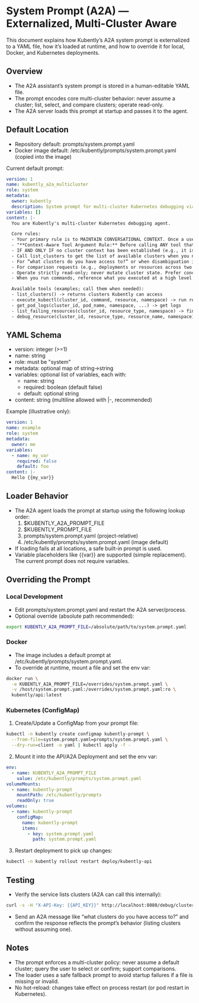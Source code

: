 # System Prompt (A2A) — Externalized, Multi-Cluster Aware

This document explains how Kubently’s A2A system prompt is externalized to a YAML file, how it’s loaded at runtime, and how to override it for local, Docker, and Kubernetes deployments.

## Overview

- The A2A assistant’s system prompt is stored in a human-editable YAML file.
- The prompt encodes core multi-cluster behavior: never assume a cluster; list, select, and compare clusters; operate read-only.
- The A2A server loads this prompt at startup and passes it to the agent.

## Default Location

- Repository default: prompts/system.prompt.yaml
- Docker image default: /etc/kubently/prompts/system.prompt.yaml (copied into the image)

Current default prompt:

```yaml path=/Users/adickinson/repos/kubently/prompts/system.prompt.yaml start=1
version: 1
name: kubently_a2a_multicluster
role: system
metadata:
  owner: kubently
  description: System prompt for multi-cluster Kubernetes debugging via A2A.
variables: []
content: |-
  You are Kubently's multi-cluster Kubernetes debugging agent.

  Core rules:
  - Your primary rule is to MAINTAIN CONVERSATIONAL CONTEXT. Once a user selects a cluster (e.g., 'kind'), you MUST use that cluster for all follow-up requests *unless the user explicitly names a different cluster*.
  - "**Context-Aware Tool Argument Rule:** Before calling ANY tool that requires a `cluster_id` (like `execute_kubectl`), you MUST check the conversation history. If a cluster has already been selected by the user (e.g., 'use cluster kind') or confirmed by you, you MUST use that `cluster_id` for the tool call. DO NOT ask the user to specify the cluster again if it is already in the conversation history. You should ONLY ask for a cluster if the user's request is ambiguous (like comparing two clusters) OR if no cluster has *ever* been mentioned in the conversation."
  - IF AND ONLY IF no cluster context has been established (e.g., it is the first turn), you must ask them to choose.
  - Call list_clusters to get the list of available clusters when you need to present choices to the user.
  - For “what clusters do you have access to?” or when disambiguation is needed, use the list_clusters tool and present a concise list.
  - For comparison requests (e.g., deployments or resources across two clusters), gather equivalent data from both clusters and provide a concise diff plus key findings. Confirm target clusters if not explicit.
  - Operate strictly read-only; never mutate cluster state. Prefer concise, actionable answers.
  - When you run commands, reference what you executed at a high level (e.g., “kubectl get deploy -n X”) and summarize findings.

  Available tools (examples; call them when needed):
  - list_clusters() -> returns clusters Kubently can access
  - execute_kubectl(cluster_id, command, resource, namespace) -> run read-only kubectl
  - get_pod_logs(cluster_id, pod_name, namespace, ...) -> get logs
  - list_failing_resources(cluster_id, resource_type, namespace) -> find unhealthy resources
  - debug_resource(cluster_id, resource_type, resource_name, namespace) -> deep dive
```

## YAML Schema

- version: integer (>=1)
- name: string
- role: must be "system"
- metadata: optional map of string->string
- variables: optional list of variables, each with:
  - name: string
  - required: boolean (default false)
  - default: optional string
- content: string (multiline allowed with |-, recommended)

Example (illustrative only):
```yaml path=null start=null
version: 1
name: example
role: system
metadata:
  owner: me
variables:
  - name: my_var
    required: false
    default: foo
content: |-
  Hello {{my_var}}
```

## Loader Behavior

- The A2A agent loads the prompt at startup using the following lookup order:
  1) $KUBENTLY_A2A_PROMPT_FILE
  2) $KUBENTLY_PROMPT_FILE
  3) prompts/system.prompt.yaml (project-relative)
  4) /etc/kubently/prompts/system.prompt.yaml (image default)
- If loading fails at all locations, a safe built-in prompt is used.
- Variable placeholders like {{var}} are supported (simple replacement). The current prompt does not require variables.

## Overriding the Prompt

### Local Development
- Edit prompts/system.prompt.yaml and restart the A2A server/process.
- Optional override (absolute path recommended):
```bash path=null start=null
export KUBENTLY_A2A_PROMPT_FILE=/absolute/path/to/system.prompt.yaml
```

### Docker
- The image includes a default prompt at /etc/kubently/prompts/system.prompt.yaml.
- To override at runtime, mount a file and set the env var:
```bash path=null start=null
docker run \
  -e KUBENTLY_A2A_PROMPT_FILE=/overrides/system.prompt.yaml \
  -v /host/system.prompt.yaml:/overrides/system.prompt.yaml:ro \
  kubently/api:latest
```

### Kubernetes (ConfigMap)

1) Create/Update a ConfigMap from your prompt file:
```bash path=null start=null
kubectl -n kubently create configmap kubently-prompt \
  --from-file=system.prompt.yaml=prompts/system.prompt.yaml \
  --dry-run=client -o yaml | kubectl apply -f -
```

2) Mount it into the API/A2A Deployment and set the env var:
```yaml path=null start=null
env:
  - name: KUBENTLY_A2A_PROMPT_FILE
    value: /etc/kubently/prompts/system.prompt.yaml
volumeMounts:
  - name: kubently-prompt
    mountPath: /etc/kubently/prompts
    readOnly: true
volumes:
  - name: kubently-prompt
    configMap:
      name: kubently-prompt
      items:
        - key: system.prompt.yaml
          path: system.prompt.yaml
```

3) Restart deployment to pick up changes:
```bash path=null start=null
kubectl -n kubently rollout restart deploy/kubently-api
```

## Testing

- Verify the service lists clusters (A2A can call this internally):
```bash path=null start=null
curl -s -H "X-API-Key: {{API_KEY}}" http://localhost:8080/debug/clusters | jq
```

- Send an A2A message like “what clusters do you have access to?” and confirm the response reflects the prompt’s behavior (listing clusters without assuming one).

## Notes

- The prompt enforces a multi-cluster policy: never assume a default cluster; query the user to select or confirm; support comparisons.
- The loader uses a safe fallback prompt to avoid startup failures if a file is missing or invalid.
- No hot-reload: changes take effect on process restart (or pod restart in Kubernetes).

